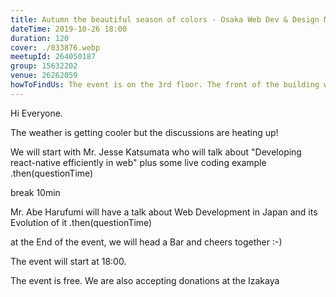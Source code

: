 ```yaml
---
title: Autumn the beautiful season of colors - Osaka Web Dev & Design Meetup in October
dateTime: 2019-10-26 18:00
duration: 120
cover: ./033876.webp
meetupId: 264050187
group: 15632202
venue: 26262059
howToFindUs: The event is on the 3rd floor. The front of the building will be closed. There will be a map printed on the shutter directing you around to the left, where there is another small entrance on the North side of the building.
---
```


Hi Everyone.

The weather is getting cooler but the discussions are heating up!

We will start with Mr. Jesse Katsumata who will talk about "Developing react-native efficiently in web" plus some live coding example
.then(questionTime)

break 10min

Mr. Abe Harufumi will have a talk about Web Development in Japan and its Evolution of it
.then(questionTime)

at the End of the event, we will head a Bar and cheers together :-)

The event will start at 18:00.

The event is free. We are also accepting donations at the Izakaya
